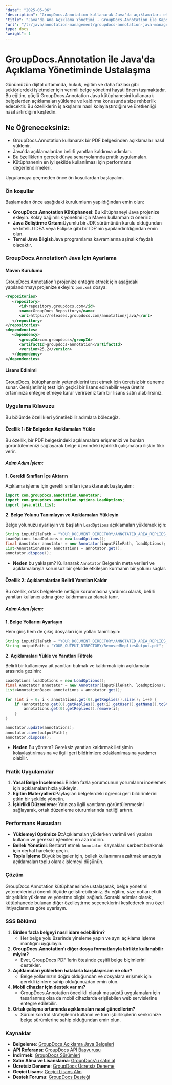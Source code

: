 ```yaml
---
"date": "2025-05-06"
"description": "GroupDocs.Annotation kullanarak Java'da açıklamaları etkili bir şekilde nasıl yöneteceğinizi öğrenin. Bu kılavuz, belge iş akışlarını yüklemeyi, kaldırmayı ve optimize etmeyi kapsar."
"title": "Java'da Ana Açıklama Yönetimi - GroupDocs.Annotation ile Kapsamlı Kılavuz"
"url": "/tr/java/annotation-management/groupdocs-annotation-java-manage-documents/"
type: docs
"weight": 1
---
```


# GroupDocs.Annotation ile Java'da Açıklama Yönetiminde Ustalaşma

Günümüzün dijital ortamında, hukuk, eğitim ve daha fazlası gibi sektörlerdeki işletmeler için verimli belge yönetimi hayati önem taşımaktadır. Bu eğitim, güçlü GroupDocs.Annotation Java kütüphanesini kullanarak belgelerden açıklamaları yükleme ve kaldırma konusunda size rehberlik edecektir. Bu özelliklerin iş akışlarını nasıl kolaylaştırdığını ve üretkenliği nasıl artırdığını keşfedin.

## Ne Öğreneceksiniz:
- GroupDocs.Annotation kullanarak bir PDF belgesinden açıklamalar nasıl yüklenir.
- Java'da açıklamalardan belirli yanıtları kaldırma adımları.
- Bu özelliklerin gerçek dünya senaryolarında pratik uygulamaları.
- Kütüphanenin en iyi şekilde kullanılması için performans değerlendirmeleri.

Uygulamaya geçmeden önce ön koşullardan başlayalım.

### Ön koşullar

Başlamadan önce aşağıdaki kurulumların yapıldığından emin olun:

- **GroupDocs.Annotation Kütüphanesi**: Bu kütüphaneyi Java projenize ekleyin. Kolay bağımlılık yönetimi için Maven kullanmanızı öneririz.
- **Java Geliştirme Ortamı**Uyumlu bir JDK sürümünün kurulu olduğundan ve IntelliJ IDEA veya Eclipse gibi bir IDE'nin yapılandırıldığından emin olun.
- **Temel Java Bilgisi**:Java programlama kavramlarına aşinalık faydalı olacaktır.

### GroupDocs.Annotation'ı Java İçin Ayarlama

#### Maven Kurulumu
GroupDocs.Annotation'ı projenize entegre etmek için aşağıdaki yapılandırmayı projenize ekleyin: `pom.xml` dosya:

```xml
<repositories>
   <repository>
      <id>repository.groupdocs.com</id>
      <name>GroupDocs Repository</name>
      <url>https://releases.groupdocs.com/annotation/java/</url>
   </repository>
</repositories>
<dependencies>
   <dependency>
      <groupId>com.groupdocs</groupId>
      <artifactId>groupdocs-annotation</artifactId>
      <version>25.2</version>
   </dependency>
</dependencies>
```

#### Lisans Edinimi
GroupDocs, kütüphanenin yeteneklerini test etmek için ücretsiz bir deneme sunar. Genişletilmiş test için geçici bir lisans edinebilir veya üretim ortamınıza entegre etmeye karar verirseniz tam bir lisans satın alabilirsiniz.

### Uygulama Kılavuzu

Bu bölümde özellikleri yönetilebilir adımlara böleceğiz.

#### Özellik 1: Bir Belgeden Açıklamaları Yükle

Bu özellik, bir PDF belgesindeki açıklamalara erişmenizi ve bunları görüntülemenizi sağlayarak belge üzerindeki işbirlikli çalışmalara ilişkin fikir verir.

##### Adım Adım İşlem:

**1. Gerekli Sınıfları İçe Aktarın**

Açıklama işleme için gerekli sınıfları içe aktararak başlayalım:

```java
import com.groupdocs.annotation.Annotator;
import com.groupdocs.annotation.options.LoadOptions;
import java.util.List;
```

**2. Belge Yolunu Tanımlayın ve Açıklamaları Yükleyin**

Belge yolunuzu ayarlayın ve başlatın `LoadOptions` açıklamaları yüklemek için:

```java
String inputFilePath = "YOUR_DOCUMENT_DIRECTORY/ANNOTATED_AREA_REPLIES_5.pdf";
LoadOptions loadOptions = new LoadOptions();
final Annotator annotator = new Annotator(inputFilePath, loadOptions);
List<AnnotationBase> annotations = annotator.get();
annotator.dispose();
```

- **Neden** bu yaklaşım? Kullanarak `Annotator` Belgenin meta verileri ve açıklamalarıyla sorunsuz bir şekilde etkileşim kurmanın bir yolunu sağlar.

#### Özellik 2: Açıklamalardan Belirli Yanıtları Kaldır

Bu özellik, ortak belgelerde netliğin korunmasına yardımcı olarak, belirli yanıtları kullanıcı adına göre kaldırmanıza olanak tanır.

##### Adım Adım İşlem:

**1. Belge Yollarını Ayarlayın**

Hem giriş hem de çıkış dosyaları için yolları tanımlayın:

```java
String inputFilePath = "YOUR_DOCUMENT_DIRECTORY/ANNOTATED_AREA_REPLIES_5.pdf";
String outputPath = "YOUR_OUTPUT_DIRECTORY/RemovedRepliesOutput.pdf";
```

**2. Açıklamaları Yükle ve Yanıtları Filtrele**

Belirli bir kullanıcıya ait yanıtları bulmak ve kaldırmak için açıklamalar arasında gezinin:

```java
LoadOptions loadOptions = new LoadOptions();
final Annotator annotator = new Annotator(inputFilePath, loadOptions);
List<AnnotationBase> annotations = annotator.get();

for (int i = 0; i < annotations.get(0).getReplies().size(); i++) {
    if (annotations.get(0).getReplies().get(i).getUser().getName().toString().equals("Tom")) {
        annotations.get(0).getReplies().remove(i);
    }
}

annotator.update(annotations);
annotator.save(outputPath);
annotator.dispose();
```

- **Neden** Bu yöntem? Gereksiz yanıtları kaldırmak iletişimin kolaylaştırılmasına ve ilgili geri bildirimlere odaklanılmasına yardımcı olabilir.

### Pratik Uygulamalar

1. **Yasal Belge İncelemesi**: Birden fazla yorumcunun yorumlarını incelemek için açıklamaları hızla yükleyin.
2. **Eğitim Materyalleri**:Paylaşılan belgelerdeki öğrenci geri bildirimlerini etkin bir şekilde yönetin.
3. **İşbirlikli Düzenleme**: Yalnızca ilgili yanıtların görüntülenmesini sağlayarak, ortak düzenleme oturumlarında netliği artırın.

### Performans Hususları

- **Yüklemeyi Optimize Et**:Açıklamaları yüklerken verimli veri yapıları kullanın ve gereksiz işlemleri en aza indirin.
- **Bellek Yönetimi**: Bertaraf etmek `Annotator` Kaynakları serbest bırakmak için derhal harekete geçin.
- **Toplu İşleme**:Büyük belgeler için, bellek kullanımını azaltmak amacıyla açıklamaları toplu olarak işlemeyi düşünün.

### Çözüm

GroupDocs.Annotation kütüphanesinde ustalaşarak, belge yönetimi yeteneklerinizi önemli ölçüde geliştirebilirsiniz. Bu eğitim, size notları etkili bir şekilde yükleme ve yönetme bilgisi sağladı. Sonraki adımlar olarak, kütüphanede bulunan diğer özelleştirme seçeneklerini keşfederek onu özel ihtiyaçlarınıza göre uyarlayın.

### SSS Bölümü

1. **Birden fazla belgeyi nasıl idare edebilirim?**
   - Her belge yolu üzerinde yineleme yapın ve aynı açıklama işleme mantığını uygulayın.
2. **GroupDocs.Annotation'ı diğer dosya formatlarıyla birlikte kullanabilir miyim?**
   - Evet, GroupDocs PDF'lerin ötesinde çeşitli belge biçimlerini destekler.
3. **Açıklamaları yüklerken hatalarla karşılaşırsam ne olur?**
   - Belge yollarınızın doğru olduğundan ve dosyalara erişmek için gerekli izinlere sahip olduğunuzdan emin olun.
4. **Mobil cihazlar için destek var mı?**
   - GroupDocs.Annotation öncelikli olarak masaüstü uygulamaları için tasarlanmış olsa da mobil cihazlarda erişilebilen web servislerine entegre edilebilir.
5. **Ortak çalışma ortamında açıklamaları nasıl güncellerim?**
   - Sürüm kontrol stratejilerini kullanın ve tüm işbirlikçilerin senkronize belge sürümlerine sahip olduğundan emin olun.

### Kaynaklar
- **Belgeleme**: [GroupDocs Açıklama Java Belgeleri](https://docs.groupdocs.com/annotation/java/)
- **API Referansı**: [GroupDocs API Başvurusu](https://reference.groupdocs.com/annotation/java/)
- **İndirmek**: [GroupDocs Sürümleri](https://releases.groupdocs.com/annotation/java/)
- **Satın Alma ve Lisanslama**: [GroupDocs'u satın al](https://purchase.groupdocs.com/buy)
- **Ücretsiz Deneme**: [GroupDocs Ücretsiz Deneme](https://releases.groupdocs.com/annotation/java/)
- **Geçici Lisans**: [Geçici Lisans Alın](https://purchase.groupdocs.com/temporary-license/)
- **Destek Forumu**: [GroupDocs Desteği](https://forum.groupdocs.com/c/annotation/)
